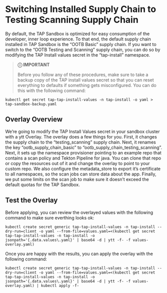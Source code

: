 # Switching Installed Supply Chain to Testing Scanning Supply Chain
By default, the TAP Sandbox is optimized for easy consumption of the developer, inner loop experience.  To that end, the default supply chain installed in TAP Sandbox is the “OOTB Basic” supply chain.  If you want to switch to the “OOTB Testing and Scanning” supply chain, you can do so by modifying the TAP Install values secret in the “tap-install” namespace. 

> **&#9432; IMPORTANT**
> 
> Before you follow any of these procedures, make sure to take a backup copy of the TAP install values secret so that you can reset everything to defaults if something gets misconfigured.  You can do this with the following command:
```shell
kubectl get secret tap-tap-install-values -n tap-install -o yaml > tap-sandbox-backup.yaml
```

## Overlay Overview
We’re going to modify the TAP Install Values secret in your sandbox cluster with a ytt Overlay.  The overlay does a few things for you.  First, it changes the supply chain to the “testing_scanning” supply chain.  Next, it renames the key “ootb_supply_chain_basic” to  “ootb_supply_chain_testing_scanning”.  Next, it sets up the namespace provisioner pointing to an example repo that contains a scan policy and Tekton Pipeline for java.  You can clone that repo or copy the resources out of it and change the overlay to point to your custom repo.  We also configure the metadata_store to export it’s certificate to all namespaces, so the scan jobs can store data about the app.  Finally, we put some limits on the scan job to make sure it doesn’t exceed the default quotas for the TAP Sandbox.

## Test the Overlay
Before applying, you can review the overlayed values with the following command to make sure everthing looks ok:

```shell
kubectl create secret generic tap-tap-install-values -n tap-install --dry-run=client -o yaml --from-file=values.yaml=<(kubectl get secret tap-tap-install-values -n tap-install -o jsonpath='{.data.values\.yaml}' | base64 -d | ytt -f- -f values-overlay.yaml)
```

Once you are happy with the results, you can apply the overlay with the following command:

```shell
kubectl create secret generic tap-tap-install-values -n tap-install --dry-run=client -o yaml --from-file=values.yaml=<(kubectl get secret tap-tap-install-values -n tap-install -o jsonpath='{.data.values\.yaml}' | base64 -d | ytt -f- -f values-overlay.yaml) | kubectl apply -f-
```